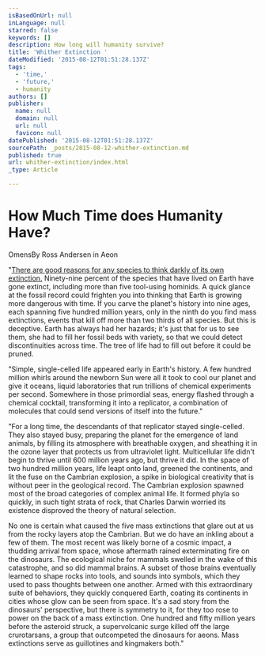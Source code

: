 ```yaml
---
isBasedOnUrl: null
inLanguage: null
starred: false
keywords: []
description: How long will humanity survive?
title: 'Whither Extinction '
dateModified: '2015-08-12T01:51:28.137Z'
tags:
  - 'time,'
  - 'future,'
  - humanity
authors: []
publisher:
  name: null
  domain: null
  url: null
  favicon: null
datePublished: '2015-08-12T01:51:28.137Z'
sourcePath: _posts/2015-08-12-whither-extinction.md
published: true
url: whither-extinction/index.html
_type: Article

---
```

# How Much Time does Humanity Have?

OmensBy Ross Andersen in Aeon

"[There are good reasons for any species to think darkly of its own extinction.][0] Ninety-nine percent of the species that have lived on Earth have gone extinct, including more than five tool-using hominids. A quick glance at the fossil record could frighten you into thinking that Earth is growing more dangerous with time. If you carve the planet's history into nine ages, each spanning five hundred million years, only in the ninth do you find mass extinctions, events that kill off more than two thirds of all species. But this is deceptive. Earth has always had her hazards; it's just that for us to see them, she had to fill her fossil beds with variety, so that we could detect discontinuities across time. The tree of life had to fill out before it could be pruned.

"Simple, single-celled life appeared early in Earth's history. A few hundred million whirls around the newborn Sun were all it took to cool our planet and give it oceans, liquid laboratories that run trillions of chemical experiments per second. Somewhere in those primordial seas, energy flashed through a chemical cocktail, transforming it into a replicator, a combination of molecules that could send versions of itself into the future."

"For a long time, the descendants of that replicator stayed single-celled. They also stayed busy, preparing the planet for the emergence of land animals, by filling its atmosphere with breathable oxygen, and sheathing it in the ozone layer that protects us from ultraviolet light. Multicellular life didn't begin to thrive until 600 million years ago, but thrive it did. In the space of two hundred million years, life leapt onto land, greened the continents, and lit the fuse on the Cambrian explosion, a spike in biological creativity that is without peer in the geological record. The Cambrian explosion spawned most of the broad categories of complex animal life. It formed phyla so quickly, in such tight strata of rock, that Charles Darwin worried its existence disproved the theory of natural selection.

No one is certain what caused the five mass extinctions that glare out at us from the rocky layers atop the Cambrian. But we do have an inkling about a few of them. The most recent was likely borne of a cosmic impact, a thudding arrival from space, whose aftermath rained exterminating fire on the dinosaurs. The ecological niche for mammals swelled in the wake of this catastrophe, and so did mammal brains. A subset of those brains eventually learned to shape rocks into tools, and sounds into symbols, which they used to pass thoughts between one another. Armed with this extraordinary suite of behaviors, they quickly conquered Earth, coating its continents in cities whose glow can be seen from space. It's a sad story from the dinosaurs' perspective, but there is symmetry to it, for they too rose to power on the back of a mass extinction. One hundred and fifty million years before the asteroid struck, a supervolcanic surge killed off the large crurotarsans, a group that outcompeted the dinosaurs for aeons. Mass extinctions serve as guillotines and kingmakers both."

[0]: http://aeon.co/magazine/philosophy/ross-andersen-human-extinction/